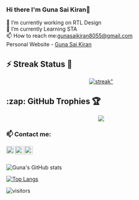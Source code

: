 ### Hi there I'm Guna Sai Kiran👋

<!--
**Gunasaikiran/Gunasaikiran** is a ✨ _special_ ✨ repository because its `README.md` (this file) appears on your GitHub profile.

Here are some ideas to get you started:
-->
🔭 I’m currently working on RTL Design<br>
🌱 I’m currently Learning STA<br>
📫 How to reach me:gunasaikiran8055@gmail.com<br>
Personal Website - <a href=https://gunasaikiran.github.io/>Guna Sai Kiran</a>

<!--👯 I’m looking to collaborate on ...
-🤔 I’m looking for help with ...
-💬 Ask me about ...

-😄 Pronouns: ...
⚡ Personal Website: ...
-->
<h2> ⚡ Streak Status 🤩</h2>
<p align="center">
    <a href="https://github.com/Gunasaikiran/github-readme-streak-stats">
        <img title="🔥 Get streak stats for your profile at git.io/streak-stats" alt=streak" src="https://github-readme-streak-stats.herokuapp.com/?user=Gunasaikiran&theme=black-ice&hide_border=true&stroke=0000&background=060A0CD0"/>
    </a>
</p>

<h2> :zap: GitHub Trophies 🏆</h2>

<p align="center">
  <a href="https://github.com/Gunasaikiran" target="_blank">
    <img src="https://github-profile-trophy.vercel.app/?username=Gunasaikiran&theme=gruvbox&layout=compact&title_color=00FF00"/>
  </a>
</p>

### 📫 Contact me: <br>
<a href="https://www.linkedin.com/in/guna-sai-kiran-b526a2220/">
  <img align="left" width="20px" src="https://cdn-icons-png.flaticon.com/512/174/174857.png"  />
</a>
<a href="https://twitter.com/GunaSaikiran04">
  <img align="left" width="22px" src="https://logodownload.org/wp-content/uploads/2014/09/twitter-logo-6.png" />
</a>
<a href="mailto:gunasaikiran8055@gmail.com">
  <img align="left" width="22px" src="https://cdn-icons-png.flaticon.com/512/281/281769.png" />
</a>


<br>
<br>

![Guna's GitHub stats](https://github-readme-stats.vercel.app/api?username=Gunasaikiran&show_icons=true&theme=tokyonight)

[![Top Langs](https://github-readme-stats.vercel.app/api/top-langs/?username=Gunasaikiran&&layout=compact&langs_count=5&theme=tokyonight)](https://github.com/anuraghazra/github-readme-stats)

![visitors](https://visitor-badge.laobi.icu/badge?page_id=Gunasaikiran.Gunasaikiran)
